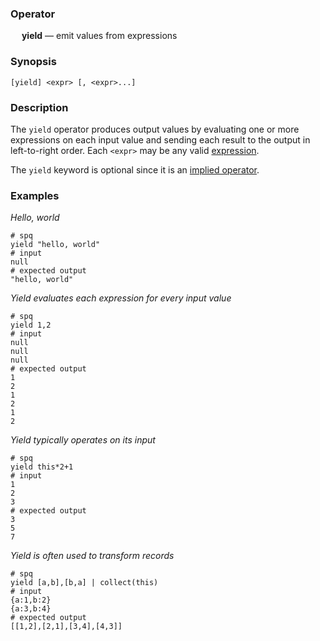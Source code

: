 ### Operator

&emsp; **yield** &mdash; emit values from expressions

### Synopsis

```
[yield] <expr> [, <expr>...]
```
### Description

The `yield` operator produces output values by evaluating one or more
expressions on each input value and sending each result to the output
in left-to-right order.  Each `<expr>` may be any valid
[expression](../expressions.md).

The `yield` keyword is optional since it is an
[implied operator](../pipeline-model.md#implied-operators).

### Examples

_Hello, world_
```mdtest-spq
# spq
yield "hello, world"
# input
null
# expected output
"hello, world"
```

_Yield evaluates each expression for every input value_
```mdtest-spq
# spq
yield 1,2
# input
null
null
null
# expected output
1
2
1
2
1
2
```

_Yield typically operates on its input_
```mdtest-spq
# spq
yield this*2+1
# input
1
2
3
# expected output
3
5
7
```

_Yield is often used to transform records_
```mdtest-spq
# spq
yield [a,b],[b,a] | collect(this)
# input
{a:1,b:2}
{a:3,b:4}
# expected output
[[1,2],[2,1],[3,4],[4,3]]
```
